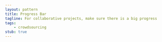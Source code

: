 ```yaml
---
layout: pattern
title: Progress Bar
tagline: For collaborative projects, make sure there is a big progress bar to indicate the tasks already done and the work still ahead.
tags:
    - crowdsourcing
stub: true
---
```

